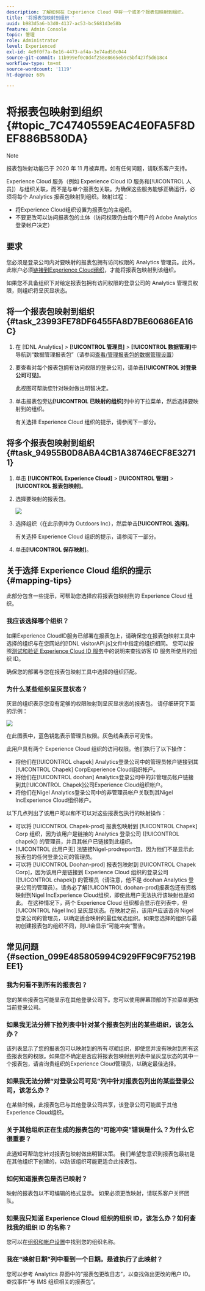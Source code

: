 ```yaml
---
description: 了解如何在 Experience Cloud 中将一个或多个报表包映射到组织。
title: '将报表包映射到组织 '
uuid: b983d5a6-b3d0-4137-ac53-bc5681d3e58b
feature: Admin Console
topic: 管理
role: Administrator
level: Experienced
exl-id: 4e9f0f7a-8e16-4473-af4a-3e74ad50c044
source-git-commit: 11b999ef0c0d4f258e8665eb9c5bf427f5d618c4
workflow-type: tm+mt
source-wordcount: '1119'
ht-degree: 68%

---
```


# 将报表包映射到组织 {#topic_7C4740559EAC4E0FA5F8DEF886B580DA}

>[!NOTE]
>
>报表包映射功能已于 2020 年 11 月被弃用。如有任何问题，请联系客户支持。

Experience Cloud 服务（例如 Experience Cloud ID 服务和[!UICONTROL 人员]）与组织关联，而不是与单个报表包关联。为确保这些服务能够正确运行，必须将每个 Analytics 报表包映射到组织。映射过程：

* 将Experience Cloud组织设置为报表包的主组织。
* 不要更改可以访问报表包的主体（访问权限仍由每个用户的 Adobe Analytics 登录帐户决定）

## 要求

您必须是登录公司内对要映射的报表包拥有访问权限的 Analytics 管理员。此外，此帐户必须[链接到Experience Cloud组织](organizations.md#topic_C31CB834F109465A82ED57FF0563B3F1)，才能将报表包映射到该组织。

如果您不具备组织下对给定报表包拥有访问权限的登录公司的 Analytics 管理员权限，则组织将呈灰显状态。

## 将一个报表包映射到组织 {#task_23993FE78DF6455FA8D7BE60686EA16C}

1. 在 [!DNL Analytics] > **[!UICONTROL 管理员]** > **[!UICONTROL 数据管理]**&#x200B;中导航到“数据管理报表包”（请参阅[查看/管理报表包的数据管理设置](https://experienceleague.adobe.com/docs/analytics/admin/data-governance/gdpr-view-settings.html?lang=en)）

1. 要查看对每个报表包拥有访问权限的登录公司，请单击&#x200B;**[!UICONTROL 对登录公司可见]**。

   此视图可帮助您针对映射做出明智决定。

1. 单击报表包旁边&#x200B;**[!UICONTROL 已映射的组织]**&#x200B;列中的下拉菜单，然后选择要映射到的组织。

   有关选择 Experience Cloud 组织的提示，请参阅下一部分。

## 将多个报表包映射到组织 {#task_94955B0D8ABA4CB1A38746ECF8E32711}

1. 单击 **[!UICONTROL Experience Cloud]** > **[!UICONTROL 管理]** > **[!UICONTROL 报表包映射]**。

1. 选择要映射的报表包。

   ![](assets/rs-mapping-multiple.png)

1. 选择组织（在此示例中为 Outdoors Inc），然后单击&#x200B;**[!UICONTROL 选择]**。

   有关选择 Experience Cloud 组织的提示，请参阅下一部分。

1. 单击&#x200B;**[!UICONTROL 保存映射]**。

## 关于选择 Experience Cloud 组织的提示 {#mapping-tips}

此部分包含一些提示，可帮助您选择应将报表包映射到的 Experience Cloud 组织。

### 我应该选择哪个组织？

如果Experience CloudID服务已部署在报表包上，请确保您在报表包映射工具中选择的组织与在您网站的[!DNL visitorAPI.js]文件中指定的组织相同。 您可以按照[测试和验证 Experience Cloud ID 服务](https://experienceleague.adobe.com/docs/id-service/using/implementation/test-verify.html)中的说明来查找访客 ID 服务所使用的组织 ID。

确保您的部署与您在报表包映射工具中选择的组织匹配。

### 为什么某些组织呈灰显状态？

灰显的组织表示您没有足够的权限映射到呈灰显状态的报表包。 请仔细研究下面的示例：

![](assets/rs-mapping.png)

在此图表中，蓝色钥匙表示管理员权限。灰色线条表示可见性。

此用户具有两个 Experience Cloud 组织的访问权限。他们执行了以下操作：

* 将他们在[!UICONTROL chapek] Analytics登录公司中的管理员帐户链接到其[!UICONTROL Chapek] CorpExperience Cloud组织帐户。
* 将他们在[!UICONTROL doohan] Analytics登录公司中的非管理员帐户链接到其[!UICONTROL Chapek]公司Experience Cloud组织帐户。
* 将他们在Nigel Analytics登录公司中的非管理员帐户关联到其Nigel IncExperience Cloud组织帐户。

以下几点列出了该用户可以和不可以对这些报表包执行的映射操作：

* 可以将 [!UICONTROL Chapek-prod] 报表包映射到 [!UICONTROL Chapek] Corp 组织，因为该用户是链接的 Analytics 登录公司 ([!UICONTROL chapek]) 的管理员，并且其帐户已链接到此组织。
* [!UICONTROL 此用户无] 法链接Nigel-prodreport包，因为他们不是显示此报表包的任何登录公司的管理员。
* 可以将 [!UICONTROL Doohan-prod] 报表包映射到 [!UICONTROL Chapek Corp]，因为该用户是链接到 Experience Cloud 组织的登录公司 ([!UICONTROL chapek]) 的管理员（请注意，他不是 doohan Analytics 登录公司的管理员）。请务必了解[!UICONTROL doohan-prod]报表包还有资格映射到Nigel IncExperience Cloud组织，即使此用户无法执行该映射也是如此。 在这种情况下，两个 Experience Cloud 组织都会显示在列表中，但 [!UICONTROL Nigel Inc] 呈灰显状态。在映射之前，该用户应该咨询 Nigel 登录公司的管理员，以确定适合映射的最佳候选组织。如果您选择的组织与最初创建报表包的组织不同，则UI会显示“可能冲突”警告。

## 常见问题 {#section_099E485805994C929FF9C9F75219BEE1}

### 我为何看不到所有的报表包？

您的某些报表包可能显示在其他登录公司下。您可以使用屏幕顶部的下拉菜单更改当前登录公司。

### 如果我无法分辨下拉列表中针对某个报表包列出的某些组织，该怎么办？

该列表显示了您的报表包可以映射到的所有&#x200B;*可能*&#x200B;组织，即使您并没有映射到所有这些报表包的权限。如果您不确定是否应将报表包映射到列表中呈灰显状态的其中一个报表包，请咨询贵组织的Experience Cloud管理员，以确定最佳选择。

### 如果我无法分辨“对登录公司可见”列中针对报表包列出的某些登录公司，该怎么办？

在某些时候，此报表包已与其他登录公司共享，该登录公司可能属于其他Experience Cloud组织。

### 关于其他组织正在生成的报表包的“可能冲突”错误是什么？为什么它很重要？

此通知可帮助您针对报表包映射做出明智决策。 我们希望您意识到报表包最初是在其他组织下创建的，以防该组织可能更适合此报表包。

### 如何知道报表包是否已映射？

映射的报表包以不可编辑的格式显示。 如果必须更改映射，请联系客户关怀团队。

### 如果我只知道 Experience Cloud 组织的组织 ID，该怎么办？如何查找我的组织 ID 的名称？

您可以在[组织和帐户设置](organizations.md)中找到您的组织名称。

### 我在“映射日期”列中看到一个日期。是谁执行了此映射？

您可以参考 Analytics 界面中的“报表包更改日志”，以查找做出更改的用户 ID。查找事件“与 IMS 组织相关的报表包”。
